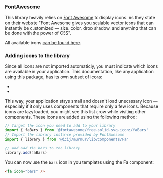 ### FontAwesome

This library heavily relies on [Font Awesome](https://fontawesome.com/) to display icons.
As they state on their website "Font Awesome gives you scalable vector icons that
can instantly be customized — size, color, drop shadow, and anything that can be
done with the power of CSS".

All available icons [can be found here](https://fontawesome.com/icons?d=gallery&m=free).

### Adding icons to the library

Since all icons are not imported automaticly, you must indicate which icons are
available in your application. This documentation, like any application using this
package, has its own subset of icons:

<ul class="list-inline">
  <li v-for="icon, i in fas" :key="`fas-${i}`" class="p-1 text-primary list-inline-item mb-2">
    <fa :icon="icon" fixed-width size="2x" />
  </li>  
  <li v-for="icon, i in fab" :key="`fab-${i}`" class="p-1 text-primary list-inline-item mb-2">
    <fa :icon="['fab', icon]" fixed-width size="2x" />
  </li>
</ul>

This way, your application stays small and doesn't load unecessary icon — especialy
if it only uses components that require only a few icons. Because icons are lazy
loaded, you might see this list grow while visiting other components. These icons
are added using the following method:

```js
// Target the icon you need to add to your library
import { faBars } from '@fortawesome/free-solid-svg-icons/faBars'
// Import the library instance provided by FontAwesome
import { library } from '@icij/murmur/lib/components/Fa'

// And add the bars to the library
library.add(faBars)
```

You can now use the `bars` icon in you templates using the Fa component:

```html
<fa icon="bars" />
```

<script>
  import { get, uniqBy } from 'lodash'
  import { library } from '@/components/Fa'

  export default {
    computed: {
      fas () {
        return uniqBy(Object.keys(library.definitions.fas || {}), key => {
          return get(library.definitions.fas, [key, 2])
        })
      },      
      fab () {
        return uniqBy(Object.keys(library.definitions.fab || {}), key => {
          return get(library.definitions.fab, [key, 2])
        })
      }
    }
  }
</script>
